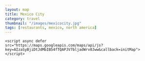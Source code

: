 ```yaml
---
layout: map
title: Mexico City
category: travel
thumbnail: "/images/mexicocity.jpg"
tags: [restaurants, mexico, north america]
---
```

<script>
            google.maps.event.addDomListener(window, 'load', init);
        
            function init() {

                var mapOptions = {
                    zoom: 11,
                    center: new google.maps.LatLng(40.6700, -73.9400), // New York

                    styles: [{"featureType":"administrative","elementType":"all","stylers":[{"visibility":"on"},{"lightness":33}]},{"featureType":"landscape","elementType":"all","stylers":[{"color":"#f2e5d4"}]},{"featureType":"poi.park","elementType":"geometry","stylers":[{"color":"#c5dac6"}]},{"featureType":"poi.park","elementType":"labels","stylers":[{"visibility":"on"},{"lightness":20}]},{"featureType":"road","elementType":"all","stylers":[{"lightness":20}]},{"featureType":"road.highway","elementType":"geometry","stylers":[{"color":"#c5c6c6"}]},{"featureType":"road.arterial","elementType":"geometry","stylers":[{"color":"#e4d7c6"}]},{"featureType":"road.local","elementType":"geometry","stylers":[{"color":"#fbfaf7"}]},{"featureType":"water","elementType":"all","stylers":[{"visibility":"on"},{"color":"#acbcc9"}]}]
                };

                var mapElement = document.getElementById('map');

                var map = new google.maps.Map(mapElement, mapOptions);

                var marker = new google.maps.Marker({
                    position: new google.maps.LatLng(40.6700, -73.9400),
                    map: map,
                    title: 'Snazzy!'
                });
            }
</script>


<script>
      function initMap() {
        var pujol = {lat: 19.434475, lng: -99.187655};
        var julesbasement = {lat: 19.4305983, lng: -99.1983094};
        var yuban = {lat: 19.4188352, lng: -99.1662856};
        var romitacomedor = {lat: 19.4190907, lng: -99.1591261};
        var limosneros = {lat: 19.4360717, lng: -99.1399995};
        var elbajio = {lat: 19.4274398, lng: -99.2313077};
        var tamalesemporio= {lat: 19.4413154, lng: -99.1662029};
        
        var map = new google.maps.Map(document.getElementById('map'), {
          zoom: 13,
          center: pujol
  });
          
        var marker = new google.maps.Marker({
          position: pujol,
          map: map
        });
        
        var marker = new google.maps.Marker({
          position: elbajio,
          map: map
        });
        
        var marker = new google.maps.Marker({
          position: tamalesemporio,
          map: map
        });
        
        var marker = new google.maps.Marker({
          position: julesbasement,
          map: map
        });
        var marker = new google.maps.Marker({
          position: yuban,
          map: map
        });
        var marker = new google.maps.Marker({
          position: limosneros,
          map: map
        });
         var marker = new google.maps.Marker({
          position: romitacomedor,
          map: map
        });
      }
            
            
    </script>
    <script async defer
    src="https://maps.googleapis.com/maps/api/js?key=AIzaSyBjiDtJdMbIB54fTQAPJV7bljadWrv0Jww&callback=initMap">
    </script>
  </body>
   <style>
      #map {
        width: 100%;
        height: 400px;
       }
    </style>
